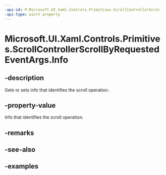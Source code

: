 ```yaml
---
-api-id: P:Microsoft.UI.Xaml.Controls.Primitives.ScrollControllerScrollByRequestedEventArgs.Info
-api-type: winrt property
---
```


# Microsoft.UI.Xaml.Controls.Primitives.ScrollControllerScrollByRequestedEventArgs.Info

<!--
public Microsoft.UI.Xaml.Controls.ScrollInfo Info { get; set; }
-->

## -description

Gets or sets info that identifies the scroll operation.

## -property-value

Info that identifies the scroll operation.

## -remarks

## -see-also

## -examples

